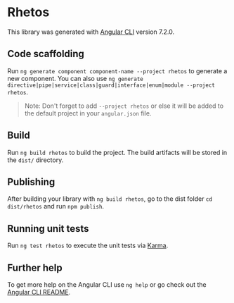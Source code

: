 # Rhetos

This library was generated with [Angular CLI](https://github.com/angular/angular-cli) version 7.2.0.

## Code scaffolding

Run `ng generate component component-name --project rhetos` to generate a new component. You can also use `ng generate directive|pipe|service|class|guard|interface|enum|module --project rhetos`.

> Note: Don't forget to add `--project rhetos` or else it will be added to the default project in your `angular.json` file.

## Build

Run `ng build rhetos` to build the project. The build artifacts will be stored in the `dist/` directory.

## Publishing

After building your library with `ng build rhetos`, go to the dist folder `cd dist/rhetos` and run `npm publish`.

## Running unit tests

Run `ng test rhetos` to execute the unit tests via [Karma](https://karma-runner.github.io).

## Further help

To get more help on the Angular CLI use `ng help` or go check out the [Angular CLI README](https://github.com/angular/angular-cli/blob/master/README.md).
